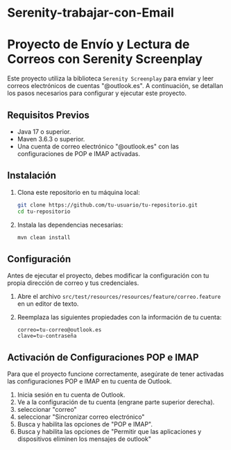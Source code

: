 # Serenity-trabajar-con-Email
# Proyecto de Envío y Lectura de Correos con Serenity Screenplay

Este proyecto utiliza la biblioteca `Serenity Screenplay` para enviar y leer correos electrónicos de cuentas "@outlook.es". A continuación, se detallan los pasos necesarios para configurar y ejecutar este proyecto.

## Requisitos Previos

- Java 17 o superior.
- Maven 3.6.3 o superior.
- Una cuenta de correo electrónico "@outlook.es" con las configuraciones de POP e IMAP activadas.

## Instalación

1. Clona este repositorio en tu máquina local:
    ```bash
    git clone https://github.com/tu-usuario/tu-repositorio.git
    cd tu-repositorio
    ```

2. Instala las dependencias necesarias:
    ```bash
    mvn clean install
    ```

## Configuración

Antes de ejecutar el proyecto, debes modificar la configuración con tu propia dirección de correo y tus credenciales.

1. Abre el archivo `src/test/resources/resources/feature/correo.feature` en un editor de texto.
2. Reemplaza las siguientes propiedades con la información de tu cuenta:

    ```feature example
    correo=tu-correo@outlook.es
    clave=tu-contraseña
    ```

## Activación de Configuraciones POP e IMAP

Para que el proyecto funcione correctamente, asegúrate de tener activadas las configuraciones POP e IMAP en tu cuenta de Outlook.

1. Inicia sesión en tu cuenta de Outlook.
2. Ve a la configuración de tu cuenta (engrane parte superior derecha).
3. seleccionar "correo"
4. seleccionar "Sincronizar correo electrónico"
5. Busca y habilita las opciones de "POP e IMAP".
6. Busca y habilita las opciones de "Permitir que las aplicaciones y dispositivos eliminen los mensajes de outlook"



